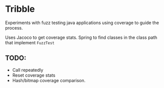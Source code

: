 # Tribble

Experiments with fuzz testing java applications using coverage to guide the process. 

Uses Jacoco to get coverage stats. Spring to find classes in the class path that implement `FuzzTest`

## TODO:
* Call repeatedly
* Reset coverage stats
* Hash/bitmap coverage comparison.

